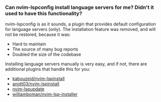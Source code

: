 ### Can nvim-lspconfig install language servers for me? Didn't it used to have this functionality?

nvim-lspconfig is as it sounds, a plugin that provides default configuration for language servers (only). The installation feature was removed, and will not be restored, because it was:

* Hard to maintain
* The source of many bug reports
* Doubled the size of the codebase

Installing language servers manually is very easy, and if not, there are additional plugins that handle this for you:

* [kabouzeid/nvim-lspinstall](https://github.com/kabouzeid/nvim-lspinstall)
* [anott03/nvim-lspinstall](https://github.com/anott03/nvim-lspinstall)
* [nvim-lspupdate](https://github.com/alexaandru/nvim-lspupdate)
* [williamboman/nvim-lsp-installer](https://github.com/williamboman/nvim-lsp-installer)